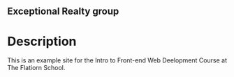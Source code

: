 Exceptional Realty group
--

# Description

This is an example site for the Intro to Front-end Web Deelopment Course at The Flatiorn School.
